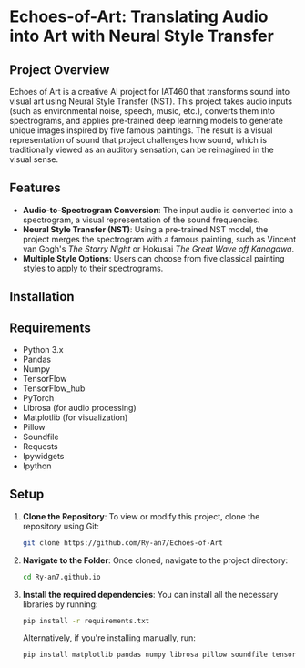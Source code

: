 # Echoes-of-Art: Translating Audio into Art with Neural Style Transfer

## Project Overview

Echoes of Art is a creative AI project for IAT460 that transforms sound into visual art using Neural Style Transfer (NST). This project takes audio inputs (such as environmental noise, speech, music, etc.), converts them into spectrograms, and applies pre-trained deep learning models to generate unique images inspired by five famous paintings. The result is a visual representation of sound that project challenges how sound, which is traditionally viewed as an auditory sensation, can be reimagined in the visual sense.

## Features
- **Audio-to-Spectrogram Conversion**: The input audio is converted into a spectrogram, a visual representation of the sound frequencies.
- **Neural Style Transfer (NST)**: Using a pre-trained NST model, the project merges the spectrogram with a famous painting, such as Vincent van Gogh's *The Starry Night* or Hokusai *The Great Wave off Kanagawa*.
- **Multiple Style Options**: Users can choose from five classical painting styles to apply to their spectrograms.

## Installation
## Requirements
- Python 3.x
- Pandas
- Numpy
- TensorFlow
- TensorFlow_hub
- PyTorch
- Librosa (for audio processing)
- Matplotlib (for visualization)
- Pillow
- Soundfile
- Requests
- Ipywidgets
- Ipython

## Setup
1. **Clone the Repository**: To view or modify this project, clone the repository using Git:
   ```bash
   git clone https://github.com/Ry-an7/Echoes-of-Art
   ```
2. **Navigate to the Folder**: Once cloned, navigate to the project directory:
    ``` bash
    cd Ry-an7.github.io
    ```
3. **Install the required dependencies**: You can install all the necessary libraries by running:
    ``` bash
    pip install -r requirements.txt
    ```
    Alternatively, if you're installing manually, run:
    ``` bash
    pip install matplotlib pandas numpy librosa pillow soundfile tensorflow tensorflow_hub requests ipywidgets ipython
    ```
